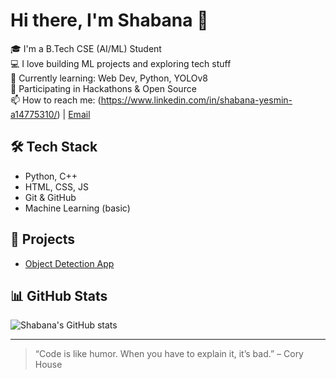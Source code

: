 # Hi there, I'm Shabana 👋

🎓 I'm a B.Tech CSE (AI/ML) Student  
💻 I love building ML projects and exploring tech stuff  
🌱 Currently learning: Web Dev, Python, YOLOv8  
🔭 Participating in Hackathons & Open Source  
📫 How to reach me: (https://www.linkedin.com/in/shabana-yesmin-a14775310/) | [Email](md15fakhir@gmail.com)

## 🛠️ Tech Stack
- Python, C++
- HTML, CSS, JS
- Git & GitHub
- Machine Learning (basic)

## 🚀 Projects
- [Object Detection App](https://github.com/yourusername/project1)


## 📊 GitHub Stats
![Shabana's GitHub stats](https://github-readme-stats.vercel.app/api?username=yourusername&show_icons=true&theme=tokyonight)

---

> “Code is like humor. When you have to explain it, it’s bad.” – Cory House

